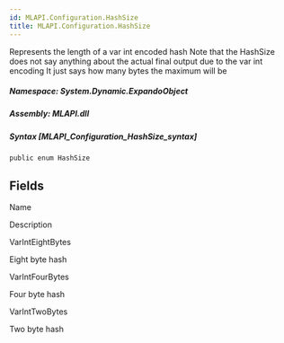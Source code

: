 ```yaml
---  
id: MLAPI.Configuration.HashSize  
title: MLAPI.Configuration.HashSize  
---
```


<div class="markdown level0 summary" markdown="1">

Represents the length of a var int encoded hash Note that the HashSize
does not say anything about the actual final output due to the var int
encoding It just says how many bytes the maximum will be

</div>

<div class="markdown level0 conceptual" markdown="1">

</div>

##### **Namespace**: System.Dynamic.ExpandoObject

##### **Assembly**: MLAPI.dll

##### Syntax [MLAPI_Configuration_HashSize_syntax]

    public enum HashSize

## Fields

Name

Description

VarIntEightBytes

Eight byte hash

VarIntFourBytes

Four byte hash

VarIntTwoBytes

Two byte hash
